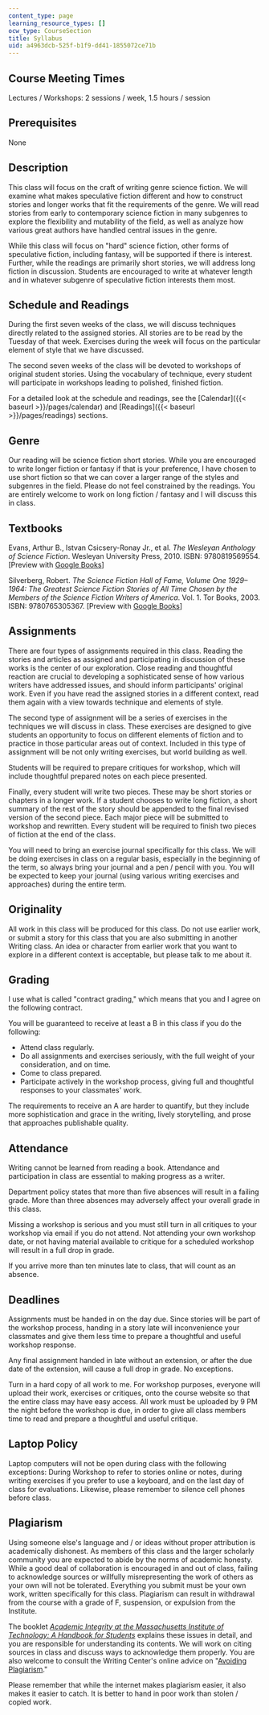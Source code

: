 ```yaml
---
content_type: page
learning_resource_types: []
ocw_type: CourseSection
title: Syllabus
uid: a4963dcb-525f-b1f9-dd41-1855072ce71b
---
```


Course Meeting Times
--------------------

Lectures / Workshops: 2 sessions / week, 1.5 hours / session

Prerequisites
-------------

None

Description
-----------

This class will focus on the craft of writing genre science fiction. We will examine what makes speculative fiction different and how to construct stories and longer works that fit the requirements of the genre. We will read stories from early to contemporary science fiction in many subgenres to explore the flexibility and mutability of the field, as well as analyze how various great authors have handled central issues in the genre.

While this class will focus on "hard" science fiction, other forms of speculative fiction, including fantasy, will be supported if there is interest. Further, while the readings are primarily short stories, we will address long fiction in discussion. Students are encouraged to write at whatever length and in whatever subgenre of speculative fiction interests them most.

Schedule and Readings
---------------------

During the first seven weeks of the class, we will discuss techniques directly related to the assigned stories. All stories are to be read by the Tuesday of that week. Exercises during the week will focus on the particular element of style that we have discussed.

The second seven weeks of the class will be devoted to workshops of original student stories. Using the vocabulary of technique, every student will participate in workshops leading to polished, finished fiction.

For a detailed look at the schedule and readings, see the [Calendar]({{< baseurl >}}/pages/calendar) and [Readings]({{< baseurl >}}/pages/readings) sections.

Genre
-----

Our reading will be science fiction short stories. While you are encouraged to write longer fiction or fantasy if that is your preference, I have chosen to use short fiction so that we can cover a larger range of the styles and subgenres in the field. Please do not feel constrained by the readings. You are entirely welcome to work on long fiction / fantasy and I will discuss this in class.

Textbooks
---------

Evans, Arthur B., Istvan Csicsery-Ronay Jr., et al. _The Wesleyan Anthology of Science Fiction_. Wesleyan University Press, 2010. ISBN: 9780819569554. \[Preview with [Google Books](http://books.google.com/books?id=o5jqijleJT4C&pg=PAfrontcover)\]

Silverberg, Robert. _The Science Fiction Hall of Fame, Volume One 1929–1964: The Greatest Science Fiction Stories of All Time Chosen by the Members of the Science Fiction Writers of America_. Vol. 1. Tor Books, 2003. ISBN: 9780765305367. \[Preview with [Google Books](http://books.google.com/books?id=zG6TqbiMLjQC&pg=PAfrontcover)\]

Assignments
-----------

There are four types of assignments required in this class. Reading the stories and articles as assigned and participating in discussion of these works is the center of our exploration. Close reading and thoughtful reaction are crucial to developing a sophisticated sense of how various writers have addressed issues, and should inform participants' original work. Even if you have read the assigned stories in a different context, read them again with a view towards technique and elements of style.

The second type of assignment will be a series of exercises in the techniques we will discuss in class. These exercises are designed to give students an opportunity to focus on different elements of fiction and to practice in those particular areas out of context. Included in this type of assignment will be not only writing exercises, but world building as well.

Students will be required to prepare critiques for workshop, which will include thoughtful prepared notes on each piece presented.

Finally, every student will write two pieces. These may be short stories or chapters in a longer work. If a student chooses to write long fiction, a short summary of the rest of the story should be appended to the final revised version of the second piece. Each major piece will be submitted to workshop and rewritten. Every student will be required to finish two pieces of fiction at the end of the class.

You will need to bring an exercise journal specifically for this class. We will be doing exercises in class on a regular basis, especially in the beginning of the term, so always bring your journal and a pen / pencil with you. You will be expected to keep your journal (using various writing exercises and approaches) during the entire term.

Originality
-----------

All work in this class will be produced for this class. Do not use earlier work, or submit a story for this class that you are also submitting in another Writing class. An idea or character from earlier work that you want to explore in a different context is acceptable, but please talk to me about it.

Grading
-------

I use what is called "contract grading," which means that you and I agree on the following contract.

You will be guaranteed to receive at least a B in this class if you do the following:

*   Attend class regularly.
*   Do all assignments and exercises seriously, with the full weight of your consideration, and on time.
*   Come to class prepared.
*   Participate actively in the workshop process, giving full and thoughtful responses to your classmates' work.

The requirements to receive an A are harder to quantify, but they include more sophistication and grace in the writing, lively storytelling, and prose that approaches publishable quality.

Attendance
----------

Writing cannot be learned from reading a book. Attendance and participation in class are essential to making progress as a writer.

Department policy states that more than five absences will result in a failing grade. More than three absences may adversely affect your overall grade in this class.

Missing a workshop is serious and you must still turn in all critiques to your workshop via email if you do not attend. Not attending your own workshop date, or not having material available to critique for a scheduled workshop will result in a full drop in grade.

If you arrive more than ten minutes late to class, that will count as an absence.

Deadlines
---------

Assignments must be handed in on the day due. Since stories will be part of the workshop process, handing in a story late will inconvenience your classmates and give them less time to prepare a thoughtful and useful workshop response.

Any final assignment handed in late without an extension, or after the due date of the extension, will cause a full drop in grade. No exceptions.

Turn in a hard copy of all work to me. For workshop purposes, everyone will upload their work, exercises or critiques, onto the course website so that the entire class may have easy access. All work must be uploaded by 9 PM the night before the workshop is due, in order to give all class members time to read and prepare a thoughtful and useful critique.

Laptop Policy
-------------

Laptop computers will not be open during class with the following exceptions: During Workshop to refer to stories online or notes, during writing exercises if you prefer to use a keyboard, and on the last day of class for evaluations. Likewise, please remember to silence cell phones before class.

Plagiarism
----------

Using someone else's language and / or ideas without proper attribution is academically dishonest. As members of this class and the larger scholarly community you are expected to abide by the norms of academic honesty. While a good deal of collaboration is encouraged in and out of class, failing to acknowledge sources or willfully misrepresenting the work of others as your own will not be tolerated. Everything you submit must be your own work, written specifically for this class. Plagiarism can result in withdrawal from the course with a grade of F, suspension, or expulsion from the Institute.

The booklet [_Academic Integrity at the Massachusetts Institute of Technology: A Handbook for Students_](https://integrity.mit.edu/) explains these issues in detail, and you are responsible for understanding its contents. We will work on citing sources in class and discuss ways to acknowledge them properly. You are also welcome to consult the Writing Center's online advice on "[Avoiding Plagiarism](http://cmsw.mit.edu/writing-and-communication-center/avoiding-plagiarism/)."

Please remember that while the internet makes plagiarism easier, it also makes it easier to catch. It is better to hand in poor work than stolen / copied work.